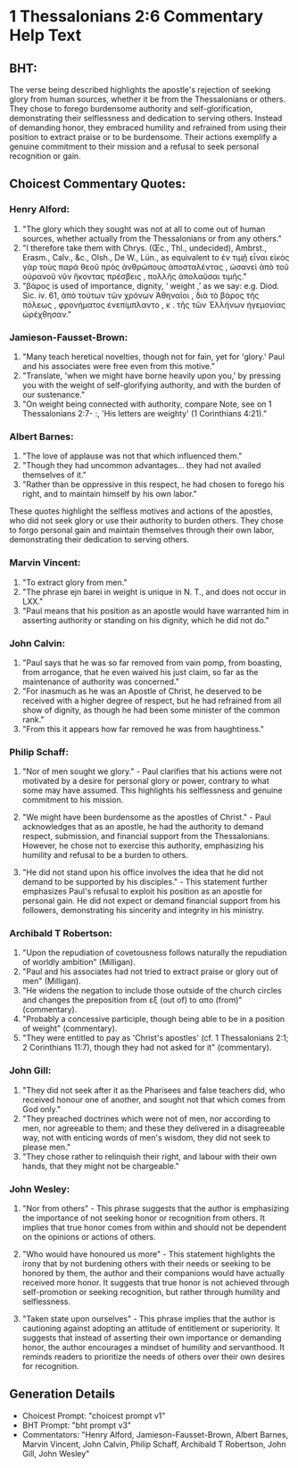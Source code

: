 # 1 Thessalonians 2:6 Commentary Help Text

## BHT:
The verse being described highlights the apostle's rejection of seeking glory from human sources, whether it be from the Thessalonians or others. They chose to forego burdensome authority and self-glorification, demonstrating their selflessness and dedication to serving others. Instead of demanding honor, they embraced humility and refrained from using their position to extract praise or to be burdensome. Their actions exemplify a genuine commitment to their mission and a refusal to seek personal recognition or gain.

## Choicest Commentary Quotes:
### Henry Alford:
1. "The glory which they sought was not at all to come out of human sources, whether actually from the Thessalonians or from any others."
2. "I therefore take them with Chrys. (Œc., Thl., undecided), Ambrst., Erasm., Calv., &c., Olsh., De W., Lün., as equivalent to ἐν τιμῇ εἶναι εἰκὸς γὰρ τοὺς παρὰ θεοῦ πρὸς ἀνθρώπους ἀποσταλέντας , ὡσανεὶ ἀπὸ τοῦ οὐρανοῦ νῦν ἥκοντας πρέσβεις , πολλῆς ἀπολαῦσαι τιμῆς."
3. "βάρος is used of importance, dignity, ‘ weight ,’ as we say: e.g. Diod. Sic. iv. 61, ἀπὸ τούτων τῶν χρόνων Ἀθηναῖοι , διὰ τὸ βάρος τῆς πόλεως , φρονήματος ἐνεπίμπλαντο , κ . τῆς τῶν Ἑλλήνων ἡγεμονίας ὠρέχθησαν."

### Jamieson-Fausset-Brown:
1. "Many teach heretical novelties, though not for fain, yet for 'glory.' Paul and his associates were free even from this motive."
2. "Translate, 'when we might have borne heavily upon you,' by pressing you with the weight of self-glorifying authority, and with the burden of our sustenance."
3. "On weight being connected with authority, compare Note, see on 1 Thessalonians 2:7- :, 'His letters are weighty' (1 Corinthians 4:21)."

### Albert Barnes:
1. "The love of applause was not that which influenced them."
2. "Though they had uncommon advantages... they had not availed themselves of it."
3. "Rather than be oppressive in this respect, he had chosen to forego his right, and to maintain himself by his own labor."

These quotes highlight the selfless motives and actions of the apostles, who did not seek glory or use their authority to burden others. They chose to forgo personal gain and maintain themselves through their own labor, demonstrating their dedication to serving others.

### Marvin Vincent:
1. "To extract glory from men."
2. "The phrase ejn barei in weight is unique in N. T., and does not occur in LXX."
3. "Paul means that his position as an apostle would have warranted him in asserting authority or standing on his dignity, which he did not do."

### John Calvin:
1) "Paul says that he was so far removed from vain pomp, from boasting, from arrogance, that he even waived his just claim, so far as the maintenance of authority was concerned."
2) "For inasmuch as he was an Apostle of Christ, he deserved to be received with a higher degree of respect, but he had refrained from all show of dignity, as though he had been some minister of the common rank."
3) "From this it appears how far removed he was from haughtiness."

### Philip Schaff:
1. "Nor of men sought we glory." - Paul clarifies that his actions were not motivated by a desire for personal glory or power, contrary to what some may have assumed. This highlights his selflessness and genuine commitment to his mission.

2. "We might have been burdensome as the apostles of Christ." - Paul acknowledges that as an apostle, he had the authority to demand respect, submission, and financial support from the Thessalonians. However, he chose not to exercise this authority, emphasizing his humility and refusal to be a burden to others.

3. "He did not stand upon his office involves the idea that he did not demand to be supported by his disciples." - This statement further emphasizes Paul's refusal to exploit his position as an apostle for personal gain. He did not expect or demand financial support from his followers, demonstrating his sincerity and integrity in his ministry.

### Archibald T Robertson:
1. "Upon the repudiation of covetousness follows naturally the repudiation of worldly ambition" (Milligan).
2. "Paul and his associates had not tried to extract praise or glory out of men" (Milligan).
3. "He widens the negation to include those outside of the church circles and changes the preposition from εξ (out of) to απο (from)" (commentary).
4. "Probably a concessive participle, though being able to be in a position of weight" (commentary).
5. "They were entitled to pay as 'Christ's apostles' (cf. 1 Thessalonians 2:1; 2 Corinthians 11:7), though they had not asked for it" (commentary).

### John Gill:
1. "They did not seek after it as the Pharisees and false teachers did, who received honour one of another, and sought not that which comes from God only."
2. "They preached doctrines which were not of men, nor according to men, nor agreeable to them; and these they delivered in a disagreeable way, not with enticing words of men's wisdom, they did not seek to please men."
3. "They chose rather to relinquish their right, and labour with their own hands, that they might not be chargeable."

### John Wesley:
1. "Nor from others" - This phrase suggests that the author is emphasizing the importance of not seeking honor or recognition from others. It implies that true honor comes from within and should not be dependent on the opinions or actions of others.

2. "Who would have honoured us more" - This statement highlights the irony that by not burdening others with their needs or seeking to be honored by them, the author and their companions would have actually received more honor. It suggests that true honor is not achieved through self-promotion or seeking recognition, but rather through humility and selflessness.

3. "Taken state upon ourselves" - This phrase implies that the author is cautioning against adopting an attitude of entitlement or superiority. It suggests that instead of asserting their own importance or demanding honor, the author encourages a mindset of humility and servanthood. It reminds readers to prioritize the needs of others over their own desires for recognition.


## Generation Details
- Choicest Prompt: "choicest prompt v1"
- BHT Prompt: "bht prompt v3"
- Commentators: "Henry Alford, Jamieson-Fausset-Brown, Albert Barnes, Marvin Vincent, John Calvin, Philip Schaff, Archibald T Robertson, John Gill, John Wesley"
